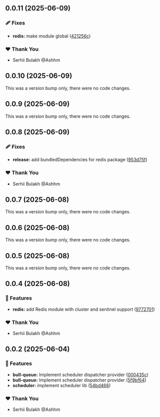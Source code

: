 ## 0.0.11 (2025-06-09)

### 🩹 Fixes

- **redis:** make module global ([421256c](https://github.com/Ashhm/watashino/commit/421256c))

### ❤️ Thank You

- Serhii Bulakh @Ashhm

## 0.0.10 (2025-06-09)

This was a version bump only, there were no code changes.

## 0.0.9 (2025-06-09)

This was a version bump only, there were no code changes.

## 0.0.8 (2025-06-09)

### 🩹 Fixes

- **release:** add bundledDependencies for redis package ([953d75f](https://github.com/Ashhm/watashino/commit/953d75f))

### ❤️ Thank You

- Serhii Bulakh @Ashhm

## 0.0.7 (2025-06-08)

This was a version bump only, there were no code changes.

## 0.0.6 (2025-06-08)

This was a version bump only, there were no code changes.

## 0.0.5 (2025-06-08)

This was a version bump only, there were no code changes.

## 0.0.4 (2025-06-08)

### 🚀 Features

- **redis:** add Redis module with cluster and sentinel support ([9772701](https://github.com/Ashhm/watashino/commit/9772701))

### ❤️ Thank You

- Serhii Bulakh @Ashhm

## 0.0.2 (2025-06-04)

### 🚀 Features

- **bull-queue:** Implement scheduler dispatcher provider ([000435c](https://github.com/Ashhm/watashino/commit/000435c))
- **bull-queue:** Implement scheduler dispatcher provider ([5f9bf64](https://github.com/Ashhm/watashino/commit/5f9bf64))
- **scheduler:** implement scheduler lib ([54bd466](https://github.com/Ashhm/watashino/commit/54bd466))

### ❤️ Thank You

- Serhii Bulakh @Ashhm
